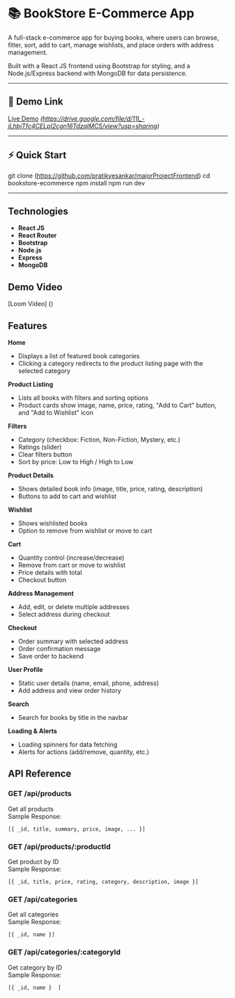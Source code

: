  # 📚 BookStore E-Commerce App

A full-stack e-commerce app for buying books, where users can browse, filter, sort, add to cart, manage wishlists, and place orders with address management.

Built with a React JS frontend using Bootstrap for styling, and a Node.js/Express backend with MongoDB for data persistence.

---

## 🔗 Demo Link

[Live Demo](#) *(https://drive.google.com/file/d/11I_-jLhbjTfc4CELpI2cgn16TdzqIMC5/view?usp=sharing)*

---

## ⚡ Quick Start

git clone (https://github.com/pratikyesankar/majorProjectFrontend)
cd bookstore-ecommerce
npm install
npm run dev   

---
## Technologies

- **React JS**
- **React Router**
- **Bootstrap**
- **Node.js**
- **Express**
- **MongoDB**

## Demo Video
[Loom Video] ()

## Features

**Home**
- Displays a list of featured book categories
- Clicking a category redirects to the product listing page with the selected category

**Product Listing**
- Lists all books with filters and sorting options
- Product cards show image, name, price, rating, "Add to Cart" button, and "Add to Wishlist" icon

**Filters**
- Category (checkbox: Fiction, Non-Fiction, Mystery, etc.)
- Ratings (slider)
- Clear filters button
- Sort by price: Low to High / High to Low

**Product Details**
- Shows detailed book info (image, title, price, rating, description)
- Buttons to add to cart and wishlist

**Wishlist**
- Shows wishlisted books
- Option to remove from wishlist or move to cart

**Cart**
- Quantity control (increase/decrease)
- Remove from cart or move to wishlist
- Price details with total
- Checkout button

**Address Management**
- Add, edit, or delete multiple addresses
- Select address during checkout

**Checkout**
- Order summary with selected address
- Order confirmation message
- Save order to backend

**User Profile**
- Static user details (name, email, phone, address)
- Add address and view order history

**Search**
- Search for books by title in the navbar

**Loading & Alerts**
- Loading spinners for data fetching
- Alerts for actions (add/remove, quantity, etc.)


## API Reference

### **GET /api/products**<br>
Get all products<br>
Sample Response:<br>
```
[{ _id, title, summary, price, image, ... }]
```


### **GET /api/products/:productId**<br> 
Get product by ID<br>
Sample Response:<br>  
```
[{ _id, title, price, rating, category, description, image }]
```

### **GET /api/categories**<br>
Get all categories  
Sample Response:  
```
[{ _id, name }]
```

### **GET /api/categories/:categoryId**<br> 
Get category by ID  
Sample Response:  
```
[{ _id, name }  ]
```



